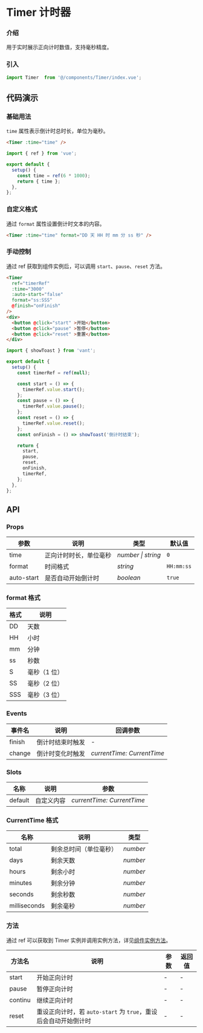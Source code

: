 # Timer 计时器

### 介绍

用于实时展示正向计时数值，支持毫秒精度。

### 引入

```js
import Timer  from '@/components/Timer/index.vue';
```

## 代码演示

### 基础用法

`time` 属性表示倒计时总时长，单位为毫秒。

```html
<Timer :time="time" />
```

```js
import { ref } from 'vue';

export default {
  setup() {
    const time = ref(6 * 1000);
    return { time };
  },
};
```

### 自定义格式

通过 `format` 属性设置倒计时文本的内容。

```html
<Timer :time="time" format="DD 天 HH 时 mm 分 ss 秒" />
```



### 手动控制

通过 ref 获取到组件实例后，可以调用 `start`、`pause`、`reset` 方法。

```html
<Timer
  ref="timerRef"
  :time="3000"
  :auto-start="false"
  format="ss:SSS"
  @finish="onFinish"
/>
<div>
  <button @click="start" >开始</button>
  <button @click="pause" >暂停</button>
  <button @click="reset" >重置</button>
</div>
```

```js
import { showToast } from 'vant';

export default {
  setup() {
    const timerRef = ref(null);

    const start = () => {
      timerRef.value.start();
    };
    const pause = () => {
      timerRef.value.pause();
    };
    const reset = () => {
      timerRef.value.reset();
    };
    const onFinish = () => showToast('倒计时结束');

    return {
      start,
      pause,
      reset,
      onFinish,
      timerRef,
    };
  },
};
```

## API

### Props

| 参数       | 说明                   | 类型               | 默认值     |
| ---------- | ---------------------- | ------------------ | ---------- |
| time       | 正向计时时长，单位毫秒 | _number \| string_ | `0`        |
| format     | 时间格式               | _string_           | `HH:mm:ss` |
| auto-start | 是否自动开始倒计时     | _boolean_          | `true`     |

### format 格式

| 格式 | 说明         |
| ---- | ------------ |
| DD   | 天数         |
| HH   | 小时         |
| mm   | 分钟         |
| ss   | 秒数         |
| S    | 毫秒（1 位） |
| SS   | 毫秒（2 位） |
| SSS  | 毫秒（3 位） |

### Events

| 事件名 | 说明             | 回调参数                   |
| ------ | ---------------- | -------------------------- |
| finish | 倒计时结束时触发 | -                          |
| change | 倒计时变化时触发 | _currentTime: CurrentTime_ |

### Slots

| 名称    | 说明       | 参数                       |
| ------- | ---------- | -------------------------- |
| default | 自定义内容 | _currentTime: CurrentTime_ |

### CurrentTime 格式

| 名称         | 说明                   | 类型     |
| ------------ | ---------------------- | -------- |
| total        | 剩余总时间（单位毫秒） | _number_ |
| days         | 剩余天数               | _number_ |
| hours        | 剩余小时               | _number_ |
| minutes      | 剩余分钟               | _number_ |
| seconds      | 剩余秒数               | _number_ |
| milliseconds | 剩余毫秒               | _number_ |

### 方法

通过 ref 可以获取到 Timer 实例并调用实例方法，详见[组件实例方法](#/zh-CN/advanced-usage#zu-jian-shi-li-fang-fa)。

| 方法名  | 说明                                                         | 参数 | 返回值 |
| ------- | ------------------------------------------------------------ | ---- | ------ |
| start   | 开始正向计时                                                 | -    | -      |
| pause   | 暂停正向计时                                                 | -    | -      |
| continu | 继续正向计时                                                 | -    | -      |
| reset   | 重设正向计时，若 `auto-start` 为 `true`，重设后会自动开始倒计时 | -    | -      |

